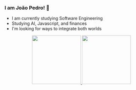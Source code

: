 ### I am João Pedro! 👋

- I am currently studying Software Engineering
- Studying AI, Javascript, and finances
- I'm looking for ways to integrate both worlds


<div align="center">
  <a href="https://github.com/bot-do-jao">
  <img height="160em" src="https://github-readme-stats.vercel.app/api?username=bot-do-jao&show_icons=true&theme=highcontrast&include_all_commits=true&count_private=true"/>
  <img height="160em" src="https://github-readme-stats.vercel.app/api/top-langs/?username=bot-do-jao&layout=compact&langs_count=7&theme=highcontrast"/>
</div>
  
